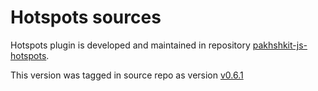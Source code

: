 # Hotspots sources
Hotspots plugin is developed and maintained in repository [pakhshkit-js-hotspots](https://github.com/vidiun/pakhshkit-js-hotspots).

This version was tagged in source repo as version [v0.6.1](https://github.com/kaltura/playkit-js-hotspots/releases/tag/v0.6.1)
